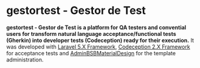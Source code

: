 gestortest - Gestor de Test
=======================
**gestortest - Gestor de Test is a platform for QA testers and convential users for transform natural language acceptance/functional tests (Gherkin) into developer tests (Codeception) ready for their execution.** It was developed with [Laravel 5.X Framework](https://laravel.com/), [Codeception 2.X Framework](http://codeception.com/) for acceptance tests and [AdminBSBMaterialDesign](https://github.com/aramirez5/AdminBSBMaterialDesign/) for the template administration.
